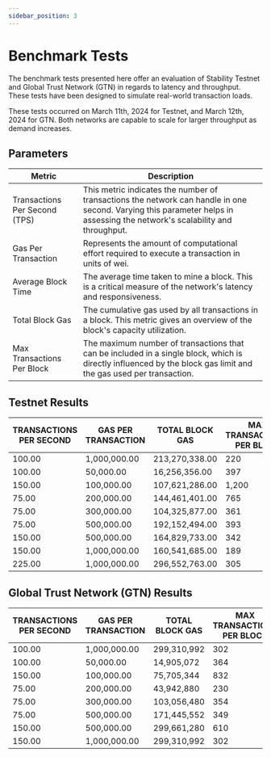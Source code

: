 ```yaml
---
sidebar_position: 3
---
```


# Benchmark Tests

The benchmark tests presented here offer an evaluation of Stability Testnet and Global Trust Network (GTN) in regards to latency and throughput. These tests have been designed to simulate real-world transaction loads.

These tests occurred on March 11th, 2024 for Testnet, and March 12th, 2024 for GTN. Both networks are capable to scale for larger throughput as demand increases. 

## Parameters

| Metric                       | Description |
|------------------------------|-------------|
| Transactions Per Second (TPS) | This metric indicates the number of transactions the network can handle in one second. Varying this parameter helps in assessing the network's scalability and throughput. |
| Gas Per Transaction          | Represents the amount of computational effort required to execute a transaction in units of wei. |
| Average Block Time           | The average time taken to mine a block. This is a critical measure of the network's latency and responsiveness. |
| Total Block Gas              | The cumulative gas used by all transactions in a block. This metric gives an overview of the block's capacity utilization. |
| Max Transactions Per Block   | The maximum number of transactions that can be included in a single block, which is directly influenced by the block gas limit and the gas used per transaction. |

## Testnet Results

| TRANSACTIONS PER SECOND | GAS PER TRANSACTION | TOTAL BLOCK GAS | MAX TRANSACTIONS PER BLOCK | LINK |
|-------------------------|---------------------|-----------------|----------------------------|------|
| 100.00                  | 1,000,000.00        | 213,270,338.00  | 220                    | [Link](https://stability-testnet.blockscout.com/block/315241) |
| 100.00                  | 50,000.00           | 16,256,356.00   | 397                    | [Link](https://stability-testnet.blockscout.com/block/344142) |
| 150.00                  | 100,000.00          | 107,621,286.00  | 1,200                  | [Link](https://stability-testnet.blockscout.com/block/344229) |
| 75.00                   | 200,000.00          | 144,461,401.00  | 765                    | [Link](https://stability-testnet.blockscout.com/block/344239) |
| 75.00                   | 300,000.00          | 104,325,877.00  | 361                    | [Link](https://stability-testnet.blockscout.com/block/345093) |
| 75.00                   | 500,000.00          | 192,152,494.00  | 393                    | [Link](https://stability-testnet.blockscout.com/block/345214) |
| 150.00                  | 500,000.00          | 164,829,733.00  | 342                    | [Link](https://stability-testnet.blockscout.com/block/345289) |
| 150.00                  | 1,000,000.00        | 160,541,685.00  | 189                    | [Link](https://stability-testnet.blockscout.com/block/345303) |
| 225.00                  | 1,000,000.00        | 296,552,763.00  | 305                    | [Link](https://stability-testnet.blockscout.com/block/345376) |

## Global Trust Network (GTN) Results

| TRANSACTIONS PER SECOND | GAS PER TRANSACTION | TOTAL BLOCK GAS | MAX TRANSACTIONS PER BLOCK | LINK |
|-------------------------|---------------------|-----------------|----------------------------|------|
| 100.00                  | 1,000,000.00        | 299,310,992     | 302                        | [Link](https://stability.blockscout.com/block/354698) |
| 100.00                  | 50,000.00           | 14,905,072      | 364                        | [Link](https://stability.blockscout.com/block/354776) |
| 150.00                  | 100,000.00          | 75,705,344      | 832                        | [Link](https://stability.blockscout.com/block/354914) |
| 75.00                   | 200,000.00          | 43,942,880      | 230                        | [Link](https://stability.blockscout.com/block/354966) |
| 75.00                   | 300,000.00          | 103,056,480     | 354                        | [Link](https://stability.blockscout.com/block/355006) |
| 75.00                   | 500,000.00          | 171,445,552     | 349                        | [Link](https://stability.blockscout.com/block/355037) |
| 150.00                  | 500,000.00          | 299,661,280     | 610                        | [Link](https://stability.blockscout.com/block/355088) |
| 150.00                  | 1,000,000.00        | 299,310,992     | 302                        | [Link](https://stability.blockscout.com/block/355135) |